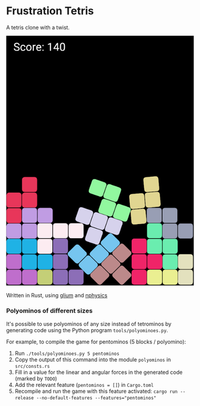 Frustration Tetris
==================

A tetris clone with a twist.

![Screenshot](screenshot.png)

Written in Rust, using [glium](http://github.com/tomaka/glium) and [nphysics](https://github.com/sebcrozet/nphysics)

### Polyominos of different sizes
It's possible to use polyominos of any size instead of tetrominos by generating code using the Python program `tools/polyominoes.py`.

For example, to compile the game for pentominos (5 blocks / polyomino):
1. Run `./tools/polyominoes.py 5 pentominos`
2. Copy the output of this command into the module `polyominos` in `src/consts.rs`
3. Fill in a value for the linear and angular forces in the generated code (marked by `TODO`)
4. Add the relevant feature (`pentominos = []`) in `Cargo.toml`
5. Recompile and run the game with this feature activated: `cargo run --release --no-default-features --features="pentominos"`
